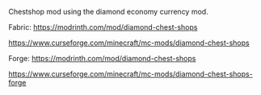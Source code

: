 Chestshop mod using the diamond economy currency mod.


Fabric:
https://modrinth.com/mod/diamond-chest-shops

https://www.curseforge.com/minecraft/mc-mods/diamond-chest-shops


Forge:
https://modrinth.com/mod/diamond-chest-shops

https://www.curseforge.com/minecraft/mc-mods/diamond-chest-shops-forge
